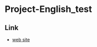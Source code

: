 # Project-English_test

## Link
-   [web site](https://artemhorbunov1234.github.io/Project-English_test/)
